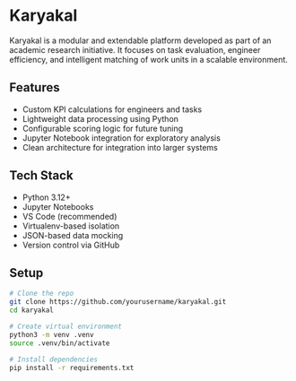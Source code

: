 # Karyakal

Karyakal is a modular and extendable platform developed as part of an academic research initiative. It focuses on task evaluation, engineer efficiency, and intelligent matching of work units in a scalable environment.

## Features

- Custom KPI calculations for engineers and tasks  
- Lightweight data processing using Python  
- Configurable scoring logic for future tuning  
- Jupyter Notebook integration for exploratory analysis  
- Clean architecture for integration into larger systems

## Tech Stack

- Python 3.12+
- Jupyter Notebooks
- VS Code (recommended)
- Virtualenv-based isolation
- JSON-based data mocking
- Version control via GitHub

## Setup

```bash
# Clone the repo
git clone https://github.com/yourusername/karyakal.git
cd karyakal

# Create virtual environment
python3 -m venv .venv
source .venv/bin/activate

# Install dependencies
pip install -r requirements.txt
